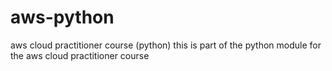 # aws-python
aws cloud practitioner course (python)
this is part of the python module for the aws cloud practitioner course
